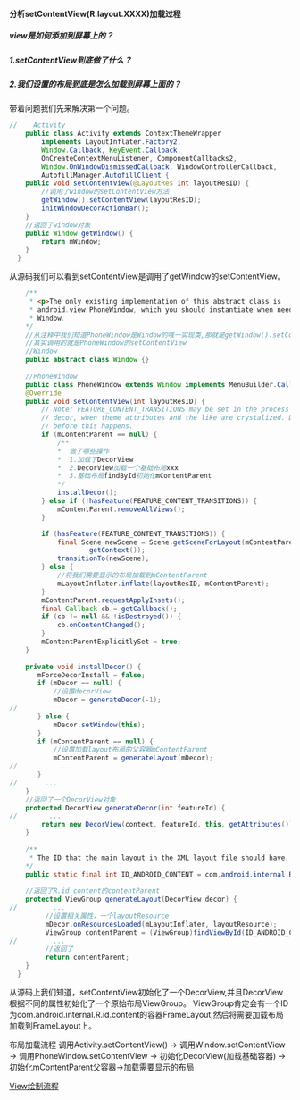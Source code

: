 #### 分析setContentView(R.layout.XXXX)加载过程

##### view是如何添加到屏幕上的？

##### 1.setContentView到底做了什么？

##### 2.我们设置的布局到底是怎么加载到屏幕上面的？

带着问题我们先来解决第一个问题。
```java
//    Activity
    public class Activity extends ContextThemeWrapper
        implements LayoutInflater.Factory2,
        Window.Callback, KeyEvent.Callback,
        OnCreateContextMenuListener, ComponentCallbacks2,
        Window.OnWindowDismissedCallback, WindowControllerCallback,
        AutofillManager.AutofillClient {
    public void setContentView(@LayoutRes int layoutResID) {
        //调用了window的setContentView方法
        getWindow().setContentView(layoutResID);
        initWindowDecorActionBar();
    }
    //返回了window对象
    public Window getWindow() {
        return mWindow;
    }
  }
```

从源码我们可以看到setContentView是调用了getWindow的setContentView。

```java
    /**
     * <p>The only existing implementation of this abstract class is
     * android.view.PhoneWindow, which you should instantiate when needing a
     * Window.
    */
    //从注释中我们知道PhoneWindow是Window的唯一实现类,那就是getWindow().setContentView(XXX)
    //其实调用的就是PhoneWindow的setContentView
    //Window
    public abstract class Window {}
    
    //PhoneWindow
    public class PhoneWindow extends Window implements MenuBuilder.Callback {
    @Override
    public void setContentView(int layoutResID) {
        // Note: FEATURE_CONTENT_TRANSITIONS may be set in the process of installing the window
        // decor, when theme attributes and the like are crystalized. Do not check the feature
        // before this happens.
        if (mContentParent == null) {
            /**
            *  做了哪些操作
            *  1.加载了DecorView
            *  2.DecorView加载一个基础布局xxx
            *  3.基础布局findById初始化mContentParent
            */
            installDecor();
        } else if (!hasFeature(FEATURE_CONTENT_TRANSITIONS)) {
            mContentParent.removeAllViews();
        }

        if (hasFeature(FEATURE_CONTENT_TRANSITIONS)) {
            final Scene newScene = Scene.getSceneForLayout(mContentParent, layoutResID,
                    getContext());
            transitionTo(newScene);
        } else {
            //将我们需要显示的布局加载到mContentParent
            mLayoutInflater.inflate(layoutResID, mContentParent);
        }
        mContentParent.requestApplyInsets();
        final Callback cb = getCallback();
        if (cb != null && !isDestroyed()) {
            cb.onContentChanged();
        }
        mContentParentExplicitlySet = true;
    }
    
    private void installDecor() {
       mForceDecorInstall = false;
       if (mDecor == null) {
           //设置decorView
           mDecor = generateDecor(-1);
//           ...
       } else {
           mDecor.setWindow(this);
       }
       if (mContentParent == null) {
           //设置加载layout布局的父容器mContentParent
           mContentParent = generateLayout(mDecor);
//           ...
       }
//       ...
    }       
    //返回了一个DecorView对象
    protected DecorView generateDecor(int featureId) {
//        ...
        return new DecorView(context, featureId, this, getAttributes());
    }
    
    /**
     * The ID that the main layout in the XML layout file should have.
    */
    public static final int ID_ANDROID_CONTENT = com.android.internal.R.id.content;
    
    //返回了R.id.content的contentParent
    protected ViewGroup generateLayout(DecorView decor) {
//         ...
         //设置相关属性，一个layoutResource
         mDecor.onResourcesLoaded(mLayoutInflater, layoutResource);
         ViewGroup contentParent = (ViewGroup)findViewById(ID_ANDROID_CONTENT);
//         ...
         //返回了
         return contentParent;
    }
  }
```    
从源码上我们知道，setContentView初始化了一个DecorView,并且DecorView根据不同的属性初始化了一个原始布局ViewGroup。
ViewGroup肯定会有一个ID为com.android.internal.R.id.content的容器FrameLayout,然后将需要加载布局加载到FrameLayout上。  

布局加载流程
调用Activity.setContentView() -> 调用Window.setContentView -> 调用PhoneWindow.setContentView ->
初始化DecorView(加载基础容器) -> 初始化mContentParent父容器->加载需要显示的布局

[View绘制流程](ViewRead.md)
 
    
    
    
    
